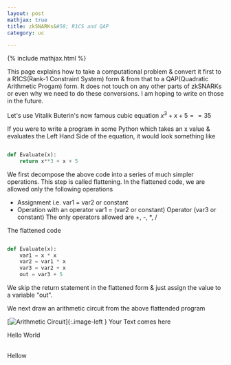 ```yaml
---
layout: post
mathjax: true
title: zkSNARKs&#58; R1CS and QAP
category: uc

---
```


{% include mathjax.html %}

This page explains how to take a computational problem & convert it first to a R1CS(Rank-1 Constraint System) form & from that to a QAP(Quadratic Arithmetic Progam) form. It does not touch on any other parts of zkSNARKs or even why we need to do these conversions. I am hoping to write on those in the future.  

Let's use Vitalik Buterin's now famous cubic equation $x^3 + x + 5 == 35$

If you were to write a program in some Python which takes an x value & evaluates the Left Hand Side of the equation, it would look something like

~~~python

def Evaluate(x):
    return x**3 + x + 5

~~~

We first decompose the above code into a series of much simpler operations. This step is called flattening.
In the flattened code, we are allowed only the following operations 

- Assignment i.e. var1 = var2 or constant
- Operation with an operator var1 = (var2 or constant) Operator (var3 or constant) 
The only operators allowed are +, -, \*, / 


The flattened code 
~~~python

def Evaluate(x):
    var1 = x * x 
    var2 = var1 * x 
    var3 = var2 + x
    out = var3 + 5
~~~
    
We skip the return statement in the flattened form & just assign the value to a variable "out".

We next draw an arithmetic circuit from the above flattended program

[![Arithmetic Circuit](https://raw.githubusercontent.com/RisenCrypto/RisenCrypto.github.io/master/images/Circuit.png)]{:.image-left } Your Text comes here




<p> Hello World </p>
<br> Hellow
